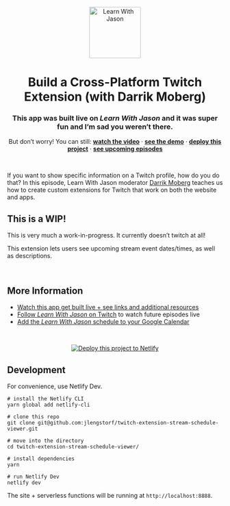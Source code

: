<p align="center">
  <a href="https://www.learnwithjason.dev">
    <img src="https://res.cloudinary.com/jlengstorf/image/upload/q_auto,f_auto,w_240/v1579281727/lwj/learnwithjason.png" alt="Learn With Jason" width="120" />
  </a>
</p>
<h1 align="center">
  Build a Cross-Platform Twitch Extension (with Darrik Moberg)
</h1>
<h3 align="center">
  This app was built live on <em>Learn With Jason</em> and it was super fun and I’m sad you weren’t there.
</h3>
<p align="center">
  But don’t worry! You can still: 
  <a href="https://www.learnwithjason.dev/build-a-cross-platform-twitch-extension"><strong>watch the video</strong></a> · 
  <a href="https://lwj-schedule-viewer.netlify.com"><strong>see the demo</strong></a> · 
  <a href="https://app.netlify.com/start/deploy?repository=https://github.com/jlengstorf/twitch-extension-stream-schedule-viewer&utm_source=learnwithjason&utm_medium=github&utm_campaign=devex"><strong>deploy this project</strong></a> · 
  <a href="https://jason.af/lwj/schedule"><strong>see upcoming episodes</strong></a>
</p>

&nbsp;

If you want to show specific information on a Twitch profile, how do you do that? In this episode, Learn With Jason moderator [Darrik Moberg](https://twitter.com/MDarrik) teaches us how to create custom extensions for Twitch that work on both the website and apps.

## This is a WIP!

This is very much a work-in-progress. It currently doesn’t twitch at all!

This extension lets users see upcoming stream event dates/times, as well as descriptions.

&nbsp;

## More Information

- [Watch this app get built live + see links and additional resources][episode]
- [Follow _Learn With Jason_ on Twitch][twitch] to watch future episodes live
- [Add the _Learn With Jason_ schedule to your Google Calendar][cal]

&nbsp;

<p align="center">
  <a href="https://app.netlify.com/start/deploy?repository=https://github.com/jlengstorf/twitch-extension-stream-schedule-viewer&utm_source=learnwithjason&utm_medium=github&utm_campaign=devex">
    <img src="https://www.netlify.com/img/deploy/button.svg" alt="Deploy this project to Netlify" />
  </a>
</p>

[episode]: https://www.learnwithjason.dev/build-a-cross-platform-twitch-extension
[twitch]: https://jason.af/twitch
[cal]: https://jason.af/lwj/cal

## Development

For convenience, use Netlify Dev.

```
# install the Netlify CLI
yarn global add netlify-cli

# clone this repo
git clone git@github.com:jlengstorf/twitch-extension-stream-schedule-viewer.git

# move into the directory
cd twitch-extension-stream-schedule-viewer/

# install dependencies
yarn

# run Netlify Dev
netlify dev
```

The site + serverless functions will be running at `http://localhost:8888`.
